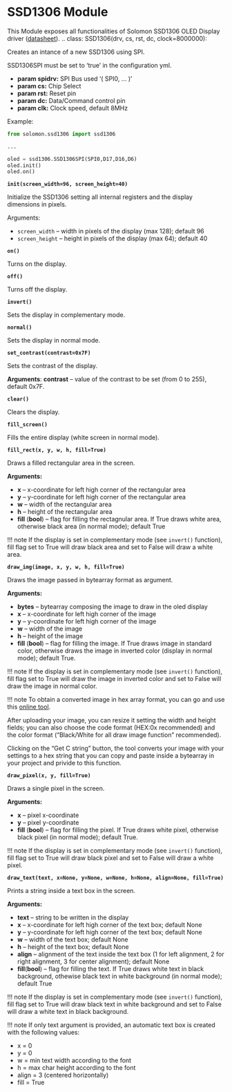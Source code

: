 # SSD1306 Module

This Module exposes all functionalities of Solomon SSD1306 OLED Display driver ([datasheet](https://www.olimex.com/Products/Modules/LCD/MOD-OLED-128x64/resources/SSD1306.pdf)).
.. class: SSD1306(drv, cs, rst, dc, clock=8000000):

Creates an intance of a new SSD1306 using SPI.

SSD1306SPI must be set to ‘true’ in the configuration yml.


* **param spidrv:** SPI Bus used ‘( SPI0, … )’
* **param cs:** Chip Select
* **param rst:** Reset pin
* **param dc:** Data/Command control pin
* **param clk:** Clock speed, default 8MHz


Example:

```py
from solomon.ssd1306 import ssd1306

...

oled = ssd1306.SSD1306SPI(SPI0,D17,D16,D6)
oled.init()
oled.on()
```

<!-- class: SSD1306(drv, rst, clock=400000):

Creates an intance of a new SSD1306 using I2C.

SSD1306I2C must be set to 'true' in the configuration yml

:param drv: I2C Bus used '( I2C0, ... )'
:param rst: Reset pin, optional
:param sa0: Device address bit, default 0
:param clk: Clock speed, default 400kHz

Example: ::

    from solomon.ssd1306 import ssd1306

    ...

    oled = ssd1306.SSD1306(I2C0,rst=D17,clock=400000)
    oled.init()
    oled.on( -->

**`init(screen_width=96, screen_height=40)`**

Initialize the SSD1306 setting all internal registers and the display dimensions in pixels.


Arguments:

    
* ```screen_width``` – width in pixels of the display (max 128); default 96
* ```screen_height``` – height in pixels of the display (max 64); default 40



**`on()`**

Turns on the display.


**`off()`**

Turns off the display.


**`invert()`**

Sets the display in complementary mode.


**`normal()`**

Sets the display in normal mode.


**`set_contrast(contrast=0x7F)`**

Sets the contrast of the display.

**Arguments**: **contrast** – value of the contrast to be set (from 0 to 255), default 0x7F.



**`clear()`**

Clears the display.


**`fill_screen()`**

Fills the entire display (white screen in normal mode).


**`fill_rect(x, y, w, h, fill=True)`**

Draws a filled rectangular area in the screen.


**Arguments:**

    
* **x** – x-coordinate for left high corner of the rectangular area
* **y** – y-coordinate for left high corner of the rectangular area
* **w** – width of the rectangular area
* **h** – height of the rectangular area
* **fill** (**bool**) – flag for filling the rectagnular area. If True draws white area, otherwise black area (in normal mode); default True


!!! note
	If the display is set in complementary mode (see `invert()` function), fill flag set to True will draw black area and set to False will draw a white area.


**`draw_img(image, x, y, w, h, fill=True)`**

Draws the image passed in bytearray format as argument.


**Arguments:**

    
* **bytes** – bytearray composing the image to draw in the oled display
* **x** – x-coordinate for left high corner of the image
* **y** – y-coordinate for left high corner of the image
* **w** – width of the image
* **h** – height of the image
* **fill** (**bool**) – flag for filling the image. If True draws image in standard color, otherwise draws the image in inverted color (display in normal mode); default True.


!!! note
	If the display is set in complementary mode (see `invert()` function), fill flag set to True will draw the image in inverted color and set to False will draw the image in normal color.

!!! note
	To obtain a converted image in hex array format, you can go and use this [online tool](http://www.digole.com/tools/PicturetoC_Hex_converter.php).

After uploading your image, you can resize it setting the width and height fields; you can also choose the code format (HEX:0x recommended) and the color format (“Black/White for all draw image function” recommended).

Clicking on the “Get C string” button, the tool converts your image with your settings to a hex string that you can copy and paste inside a bytearray in your project and privide to this function.


**`draw_pixel(x, y, fill=True)`**

Draws a single pixel in the screen.


**Arguments:**

    
* **x** – pixel x-coordinate
* **y** – pixel y-coordinate
* **fill** (**bool**) – flag for filling the pixel. If True draws white pixel, otherwise black pixel (in normal mode); default True.


!!! note
	If the display is set in complementary mode (see `invert()` function), fill flag set to True will draw black pixel and set to False will draw a white pixel.


**`draw_text(text, x=None, y=None, w=None, h=None, align=None, fill=True)`**

Prints a string inside a text box in the screen.


**Arguments:**

    
* **text** – string to be written in the display
* **x** – x-coordinate for left high corner of the text box; default None
* **y** – y-coordinate for left high corner of the text box; default None
* **w** – width of the text box; default None
* **h** – height of the text box; default None
* **align** – alignment of the text inside the text box (1 for left alignment, 2 for right alignment, 3 for center alignment); default None
* **fill**(**bool**) – flag for filling the text. If True draws white text in black background, othewise black text in white background (in normal mode); default True


!!! note
	If the display is set in complementary mode (see `invert()` function), fill flag set to True will draw black text in white background and set to False will draw a white text in black background.

!!! note
	If only text argument is provided, an automatic text box is created with the following values:

* x = 0
* y = 0
* w = min text width according to the font
* h = max char height according to the font
* align = 3 (centered horizontally)
* fill = True
<!--stackedit_data:
eyJoaXN0b3J5IjpbODk2NzU3MzUzXX0=
-->